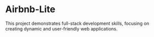 # Airbnb-Lite
This project demonstrates full-stack development skills, focusing on creating dynamic and user-friendly web applications.
